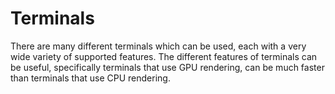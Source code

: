 # Terminals

There are many different terminals which can be used, each with a very wide
variety of supported features. The different features of terminals can be
useful, specifically terminals that use GPU rendering, can be much faster than
terminals that use CPU rendering.
